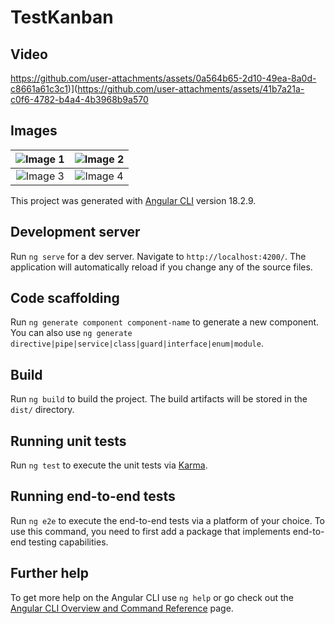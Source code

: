 # TestKanban

## Video

https://github.com/user-attachments/assets/0a564b65-2d10-49ea-8a0d-c8661a61c3c1)](https://github.com/user-attachments/assets/41b7a21a-c0f6-4782-b4a4-4b3968b9a570

## Images

| ![Image 1](https://github.com/user-attachments/assets/6b6f5f2f-bd0f-4cc5-b924-0adc11fce700) | ![Image 2](https://github.com/user-attachments/assets/0a564b65-2d10-49ea-8a0d-c8661a61c3c1) |
|:--:|:--:|
| ![Image 3](https://github.com/user-attachments/assets/464e79da-4b44-4c94-a7c3-ac34824ab247) | ![Image 4](https://github.com/user-attachments/assets/16984b46-cf90-41c8-bb20-78f95e6fc5c3) | ![Image 5](https://github.com/user-attachments/assets/cdd4bd28-d270-4312-b2cf-4b6ddb6eb4eb) |





This project was generated with [Angular CLI](https://github.com/angular/angular-cli) version 18.2.9.

## Development server

Run `ng serve` for a dev server. Navigate to `http://localhost:4200/`. The application will automatically reload if you change any of the source files.

## Code scaffolding

Run `ng generate component component-name` to generate a new component. You can also use `ng generate directive|pipe|service|class|guard|interface|enum|module`.

## Build

Run `ng build` to build the project. The build artifacts will be stored in the `dist/` directory.

## Running unit tests

Run `ng test` to execute the unit tests via [Karma](https://karma-runner.github.io).

## Running end-to-end tests

Run `ng e2e` to execute the end-to-end tests via a platform of your choice. To use this command, you need to first add a package that implements end-to-end testing capabilities.

## Further help

To get more help on the Angular CLI use `ng help` or go check out the [Angular CLI Overview and Command Reference](https://angular.dev/tools/cli) page.
